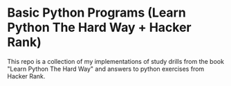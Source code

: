 Basic Python Programs (Learn Python The Hard Way + Hacker Rank)
============================================================
This repo is a collection of my implementations of study drills from the book "Learn Python The Hard Way" and answers to python exercises from Hacker Rank.  
